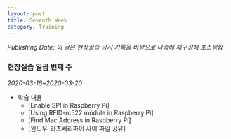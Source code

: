```yaml
---
layout: post
title: Seventh Week
category: Training
---
```

*Publishing Date:*
*이 글은 현장실습 당시 기록을 바탕으로 나중에 재구성해 포스팅함*

### 현장실습 일곱 번째 주
*2020-03-16~2020-03-20*

- 학습 내용
  - [Enable SPI in Raspberry Pi]
  - [Using RFID-rc522 module in Raspberry Pi]
  - [Find Mac Address in Raspberry Pi]
  - [윈도우-라즈베리파이 사이 파일 공유]
